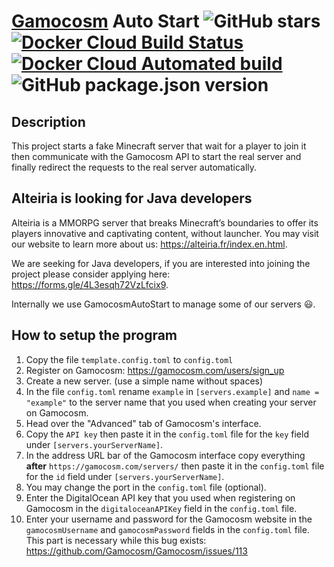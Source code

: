 # [Gamocosm](https://gamocosm.com/) Auto Start ![GitHub stars](https://img.shields.io/github/stars/Alteiria/gamocosmautostart.svg?style=social) [![Docker Cloud Build Status](https://img.shields.io/docker/cloud/build/alteiria/gamocosmautostart.svg)](https://hub.docker.com/r/alteiria/gamocosmautostart) [![Docker Cloud Automated build](https://img.shields.io/docker/cloud/automated/alteiria/gamocosmautostart.svg)](https://hub.docker.com/r/alteiria/gamocosmautostart) ![GitHub package.json version](https://img.shields.io/github/package-json/v/alteiria/gamocosmautostart.svg)
## Description
This project starts a fake Minecraft server that wait for a player to join it then communicate with the Gamocosm API to start the real server and finally redirect the requests to the real server automatically.

## Alteiria is looking for Java developers
Alteiria is a MMORPG server that breaks Minecraft’s boundaries to offer its players innovative and captivating content, without launcher. You may visit our website to learn more about us: https://alteiria.fr/index.en.html.

We are seeking for Java developers, if you are interested into joining the project please consider applying here: https://forms.gle/4L3esqh72VzLfcix9.

Internally we use GamocosmAutoStart to manage some of our servers :smiley:.

## How to setup the program
1. Copy the file `template.config.toml` to `config.toml`
2. Register on Gamocosm: https://gamocosm.com/users/sign_up
3. Create a new server. (use a simple name without spaces)
4. In the file `config.toml` rename `example` in `[servers.example]` and `name = "example"` to the server name that you used when creating your server on Gamocosm.
5. Head over the "Advanced" tab of Gamocosm's interface.
6. Copy the `API key` then paste it in the `config.toml` file for the `key` field under `[servers.yourServerName]`.
7. In the address URL bar of the Gamocosm interface copy everything **after** `https://gamocosm.com/servers/` then paste it in the `config.toml` file for the `id` field under `[servers.yourServerName]`.
8. You may change the port in the `config.toml` file (optional).
9. Enter the DigitalOcean API key that you used when registering on Gamocosm in the `digitaloceanAPIKey` field in the `config.toml` file.
10. Enter your username and password for the Gamocosm website in the `gamocosmUsername` and `gamocosmPassword` fields in the `config.toml` file. This part is necessary while this bug exists: https://github.com/Gamocosm/Gamocosm/issues/113
